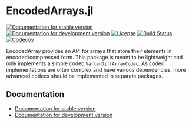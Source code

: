 # EncodedArrays.jl

[![Documentation for stable version](https://img.shields.io/badge/docs-stable-blue.svg)](https://oschulz.github.io/EncodedArrays.jl/stable)
[![Documentation for development version](https://img.shields.io/badge/docs-dev-blue.svg)](https://oschulz.github.io/EncodedArrays.jl/dev)
[![License](http://img.shields.io/badge/license-MIT-brightgreen.svg?style=flat)](LICENSE.md)
[![Build Status](https://github.com/oschulz/EncodedArrays.jl/workflows/CI/badge.svg?branch=main)](https://github.com/oschulz/EncodedArrays.jl/actions?query=workflow%3ACI)
[![Codecov](https://codecov.io/gh/oschulz/EncodedArrays.jl/branch/main/graph/badge.svg)](https://codecov.io/gh/oschulz/EncodedArrays.jl)

EncodedArray provides an API for arrays that store their elements in
encoded/compressed form. This package is meant to be lightweight and only
implements a simple codec `VarlenDiffArrayCodec`. As codec implementations are
often complex and have various dependencies, more advanced codecs should
be implemented in separate packages.


## Documentation

* [Documentation for stable version](https://oschulz.github.io/EncodedArrays.jl/stable)
* [Documentation for development version](https://oschulz.github.io/EncodedArrays.jl/dev)
